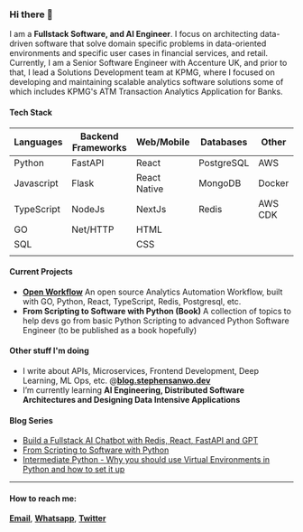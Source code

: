### Hi there 👋

I am a **Fullstack Software, and AI Engineer**. I focus on architecting data-driven software that solve domain specific problems in data-oriented environments and specific user cases in financial services, and retail. Currently, I am a Senior Software Engineer with Accenture UK, and prior to that, I lead a Solutions Development team at KPMG, where I focused on developing and maintaining scalable analytics software solutions some of which includes KPMG's ATM Transaction Analytics Application for Banks.

#### Tech Stack

| Languages   | Backend Frameworks | Web/Mobile          | Databases           | Other               |
| ----------- | ------------------ | ------------------- | ------------------- | ------------------- |
| Python      | FastAPI            | React               | PostgreSQL          | AWS
| Javascript  | Flask              | React Native        | MongoDB             | Docker
| TypeScript  | NodeJs             | NextJs              | Redis               | AWS CDK
| GO          | Net/HTTP           | HTML                |                     | 
| SQL         |                    | CSS                 |                     | 
|             |                    |                     |                     | 


#### Current Projects
- **[Open Workflow](https://github.com/stephensanwo/open-workflow)** An open source Analytics Automation Workflow, built with GO, Python, React, TypeScript, Redis, Postgresql, etc.
- **From Scripting to Software with Python (Book)** A collection of topics to help devs go from basic Python Scripting to advanced Python Software Engineer (to be published as a book hopefully)

#### Other stuff I'm doing
- I write about APIs, Microservices, Frontend Development, Deep Learning, ML Ops, etc. @**[blog.stephensanwo.dev](https://blog.stephensanwo.dev)**
- I’m currently learning **AI Engineering, Distributed Software Architectures and Designing Data Intensive Applications**

####  Blog Series
- [Build a Fullstack AI Chatbot with Redis, React, FastAPI and GPT]([[https://www.stephensanwo.dev/blog/build-a-full-stack-ai-chatbot-part-i-introduction](https://blog.stephensanwo.dev/series/build-ai-chatbot)](https://blog.stephensanwo.dev/build-a-fullstack-ai-chatbot/series))
- [From Scripting to Software with Python](https://blog.stephensanwo.dev/series/scripting-to-software-py)
- [Intermediate Python - Why you should use Virtual Environments in Python and how to set it up](https://www.freecodecamp.org/news/how-to-setup-virtual-environments-in-python/)

----

#### How to reach me:
  **[Email](stephen.sanwo@icloud.com)**, **[Whatsapp](https://wa.me/+447928569980)**, **[Twitter](https://twitter.com/stephensanwo)**


